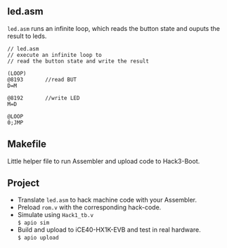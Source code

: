 ## led.asm

`led.asm` runs an infinite loop, which reads the button state and ouputs the result to leds. 
```
// led.asm
// execute an infinite loop to
// read the button state and write the result

(LOOP)
@8193		//read BUT
D=M

@8192		//write LED
M=D

@LOOP
0;JMP
```
## Makefile
Little helper file to run Assembler and upload code to Hack3-Boot.

## Project
* Translate `led.asm` to hack machine code with your Assembler.
* Preload `rom.v` with the corresponding hack-code.
* Simulate using `Hack1_tb.v`  
`$ apio sim`
* Build and upload to iCE40-HX1K-EVB and test in real hardware.  
`$ apio upload`